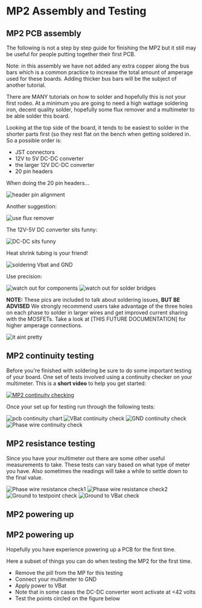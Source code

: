 # MP2 Assembly and Testing


## MP2 PCB assembly
The following is not a step by step guide for finishing the MP2 but it still may be useful for people putting together their first PCB. 

Note: in this assembly we have not added any extra copper along the bus bars which is a common practice to increase the total amount of amperage used for these boards. Adding thicker bus bars will be the subject of another tutorial. 

There are MANY tutorials on how to solder and hopefully this is not your first rodeo. At a minimum you are going to need a high wattage soldering iron, decent quality solder, hopefully some flux remover and a multimeter to be able solder this board. 

Looking at the top side of the board, it tends to be easiest to solder in the shorter parts first (so they rest flat on the bench when getting soldered in. So a possible order is:
* JST connectors
* 12V to 5V DC-DC converter
* the larger 12V DC-DC converter
* 20 pin headers

When doing the 20 pin headers...

<img src="../gh_assets/PCB_ASSEMBLY01.png" title="header pin alignment">

Another suggestion:

<img src="../gh_assets/PCB_ASSEMBLY02.png" title="use flux remover">

The 12V-5V DC converter sits funny:

<img src="../gh_assets/PCB_ASSEMBLY03.png" title="DC-DC sits funny">

Heat shrink tubing is your friend!

<img src="../gh_assets/PCB_ASSEMBLY04.png" title="soldering Vbat and GND">

Use precision:

<img src="../gh_assets/PCB_ASSEMBLY05.png" title="watch out for components">
<img src="../gh_assets/PCB_ASSEMBLY06.png" title="watch out for solder bridges">

**NOTE:** These pics are included to talk about soldering issues, **BUT BE ADVISED** We strongly recommend users take advantage of the three holes on each phase to solder in larger wires and get improved current sharing with the MOSFETs. Take a look at [THIS FUTURE DOCUMENTATION] for higher amperage connections. 

<img src="../gh_assets/PCB_ASSEMBLY07.png" title="it aint pretty">

## MP2 continuity testing
Before you're finished with soldering be sure to do some important testing of your board. One set of tests involved using a continuity checker on your multimeter. This is a **short video** to help you get started:

[![MP2 continuity checking](https://img.youtube.com/vi/L9bziAqBU64/0.jpg)](https://www.youtube.com/watch?v=L9bziAqBU64)

Once your set up for testing run through the following tests:

<img src="../gh_assets/PCB_ASSEMBLY08.png" title="pcb continuity chart">

<img src="../gh_assets/PCB_ASSEMBLY09.png" title="VBat continuity check">

<img src="../gh_assets/PCB_ASSEMBLY10.png" title="GND continuity check">

<img src="../gh_assets/PCB_ASSEMBLY11.png" title="Phase wire continuity check">

## MP2 resistance testing
Since you have your multimeter out there are some other useful measurements to take. These tests can vary based on what type of meter you have. Also sometimes the readings will take a while to settle down to the final value.

<img src="../gh_assets/PCB_ASSEMBLY12.png" title="Phase wire resistance check1">

<img src="../gh_assets/PCB_ASSEMBLY13.png" title="Phase wire resistance check2">

<img src="../gh_assets/PCB_ASSEMBLY14.png" title="Ground to testpoint check">

<img src="../gh_assets/PCB_ASSEMBLY15.png" title="Ground to VBat check">

## MP2 powering up


## MP2 powering up

Hopefully you have experience powering up a PCB for the first time. 

Here a subset of things you can do when testing the MP2 for the first time.


* Remove the pill from the MP for this testing
* Connect your multimeter to GND
* Apply power to VBat
* Note that in some cases the DC-DC converter wont activate at <42 volts
* Test the points circled on the figure below

